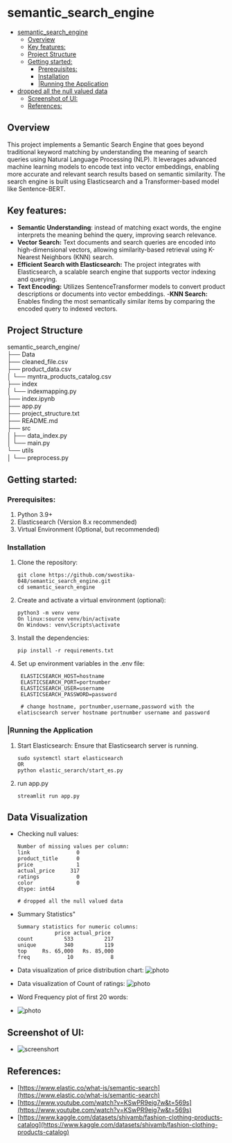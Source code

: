 # semantic_search_engine
- [semantic\_search\_engine](#semantic_search_engine)
  - [Overview](#overview)
  - [Key features:](#key-features)
  - [Project Structure](#project-structure)
  - [Getting started:](#getting-started)
    - [Prerequisites:](#prerequisites)
    - [Installation](#installation)
    - [|Running the Application](#running-the-application)
- [dropped all the null valued data](#dropped-all-the-null-valued-data)
  - [Screenshot of UI:](#screenshot-of-ui)
  - [References:](#references)

## Overview
This project implements a Semantic Search Engine that goes beyond traditional keyword matching by understanding the meaning of search queries using Natural Language Processing (NLP). It leverages advanced machine learning models to encode text into vector embeddings, enabling more accurate and relevant search results based on semantic similarity. The search engine is built using Elasticsearch and a Transformer-based model like Sentence-BERT.
## Key features:
- **Semantic Understanding**: instead of matching exact words, the engine interprets the meaning behind the query, improving search relevance.
- **Vector Search:** Text documents and search queries are encoded into high-dimensional vectors, allowing similarity-based retrieval using K-Nearest Neighbors (KNN) search.
- **Efficient Search with Elasticsearch:** The project integrates with Elasticsearch, a scalable search engine that supports vector indexing and querying.
- **Text Encoding:** Utilizes SentenceTransformer models to convert product descriptions or documents into vector embeddings.
-**KNN Search:** Enables finding the most semantically similar items by comparing the encoded query to indexed vectors.

## Project Structure
semantic_search_engine/  
├── Data  
    ├── cleaned_file.csv  
    ├── product_data.csv  
│   └── myntra_products_catalog.csv    
├── index  
│   └── indexmapping.py  
├── index.ipynb  
├── app.py  
├── project_structure.txt  
├── README.md  
├── src  
│   ├── data_index.py    
│   └── main.py  
└── utils  
│    └── preprocess.py   

## Getting started:
### Prerequisites:
1. Python 3.9+
2. Elasticsearch (Version 8.x recommended)
3. Virtual Environment (Optional, but recommended)
### Installation
1. Clone the repository:
    ```
    git clone https://github.com/swostika-048/semantic_search_engine.git
    cd semantic_search_engine

    ```
2. Create and activate a virtual environment (optional):
    ``` 
    python3 -m venv venv
    On linux:source venv/bin/activate  
    On Windows: venv\Scripts\activate

    ```
3. Install the dependencies:
   ``` 
   pip install -r requirements.txt
    ```
4. Set up environment variables in the .env file:
   ``` 
    ELASTICSEARCH_HOST=hostname      
    ELASTICSEARCH_PORT=portnumber
    ELASTICSEARCH_USER=username
    ELASTICSEARCH_PASSWORD=password

    # change hostname, portnumber,username,password with the elatiscsearch server hostname portnumber username and password
    ```
### |Running the Application
1. Start Elasticsearch: Ensure that Elasticsearch server is running.
      ```
      sudo systemctl start elasticsearch
      OR
      python elastic_serarch/start_es.py
   ```
2. run app.py
   ```
   streamlit run app.py
   ```

## Data Visualization
- Checking null values:
  ```
  Number of missing values per column:
  link               0
  product_title      0
  price              1
  actual_price     317
  ratings            0
  color              0
  dtype: int64

  # dropped all the null valued data
  
  ```

- Summary Statistics"
  ```
  Summary statistics for numeric columns:
              price actual_price
  count          533          217
  unique         340          119
  top     Rs. 65,000   Rs. 85,000
  freq            10            8
  ```
- Data visualization of price distribution chart:
  ![photo](visualization/price_distribution.png)

- Data visualization of Count of ratings:
  ![photo](visualization/ratings_count_plot.png)

- Word Frequency plot of first 20 words:
- ![photo](visualization/word_frequency_plot.png)
  
## Screenshot of UI:
- ![screenshort](visualization/ss.png)



## References:
- [https://www.elastic.co/what-is/semantic-search](https://www.elastic.co/what-is/semantic-search)
- [https://www.youtube.com/watch?v=KSwPR9eig7w&t=569s](https://www.youtube.com/watch?v=KSwPR9eig7w&t=569s)
- [https://www.kaggle.com/datasets/shivamb/fashion-clothing-products-catalog](https://www.kaggle.com/datasets/shivamb/fashion-clothing-products-catalog)